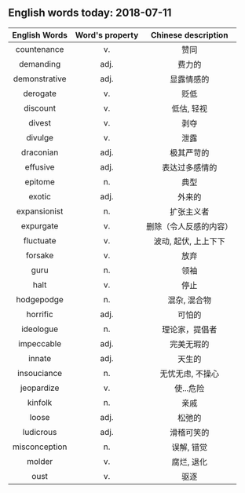 ## English words today: 2018-07-11

| English Words | Word's property | Chinese description |
| :-----------: | :-------------: | :-----------------: |
| countenance | v.  | 赞同 |
| demanding | adj. | 费力的 |
| demonstrative | adj. | 显露情感的 |
| derogate | v. | 贬低 |
| discount | v. | 低估, 轻视 |
| divest | v. | 剥夺 |
| divulge | v. | 泄露 |
| draconian | adj. | 极其严苛的 |
| effusive | adj. | 表达过多感情的 |
| epitome | n. | 典型 |
| exotic | adj. | 外来的 |
| expansionist | n. | 扩张主义者 |
| expurgate | v. | 删除（令人反感的内容） |
| fluctuate | v. | 波动, 起伏, 上上下下 |
| forsake | v. | 放弃 |
| guru | n. | 领袖 |
| halt | v. | 停止 |
| hodgepodge | n. | 混杂, 混合物 |
| horrific | adj. | 可怕的 |
| ideologue | n. | 理论家，提倡者 |
| impeccable | adj. | 完美无瑕的 |
| innate | adj. | 天生的 |
| insouciance | n. | 无忧无虑, 不操心 |
| jeopardize | v. | 使...危险 |
| kinfolk | n. | 亲戚 |
| loose | adj. | 松弛的 |
| ludicrous | adj. | 滑稽可笑的 |
| misconception | n. | 误解, 错觉 |
| molder | v. | 腐烂, 退化 |
| oust | v. | 驱逐 |
